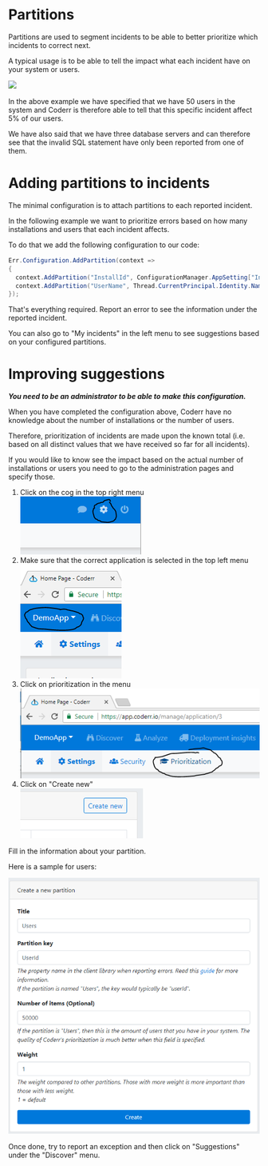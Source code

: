 Partitions
===========

Partitions are used to segment incidents to be able to better prioritize which incidents to correct next.

A typical usage is to be able to tell the impact what each incident have on your system or users.

![](../screens/suggestions.png)

In the above example we have specified that we have 50 users in the system and Coderr is therefore able to tell that this specific incident affect 5% of our users.

We have also said that we have three database servers and can therefore see that the invalid SQL statement have only been reported from one of them.

# Adding partitions to incidents

The minimal configuration is to attach partitions to each reported incident.

In the following example we want to prioritize errors based on how many installations and users that each incident affects.

To do that we add the following configuration to our code:

```csharp
Err.Configuration.AddPartition(context => 
{
  context.AddPartition("InstallId", ConfigurationManager.AppSetting["InstallId"]);
  context.AddPartition("UserName", Thread.CurrentPrincipal.Identity.Name);
});
```

That's everything required. Report an error to see the information under the reported incident. 

You can also go to "My incidents" in the left menu to see suggestions based on your configured partitions.


# Improving suggestions

***You need to be an administrator to be able to make this configuration.***

When you have completed the configuration above, Coderr have no knowledge about the number of installations or the number of users.

Therefore, prioritization of incidents are made upon the known total (i.e. based on all distinct values that we have received so far for all incidents).

If you would like to know see the impact based on the actual number of installations or users you need to go to the administration pages and specify those.

1. Click on the cog in the top right menu<br>![](configure1.png)
2. Make sure that the correct application is selected in the top left menu<br>![](configure2.png)
3. Click on prioritization in the menu<br>![](configure3.png)
4. Click on "Create new"<br> ![](configure4.png)

Fill in the information about your partition.

Here is a sample for users:

![](configure5.png)

Once done, try to report an exception and then click on "Suggestions" under the "Discover" menu.
